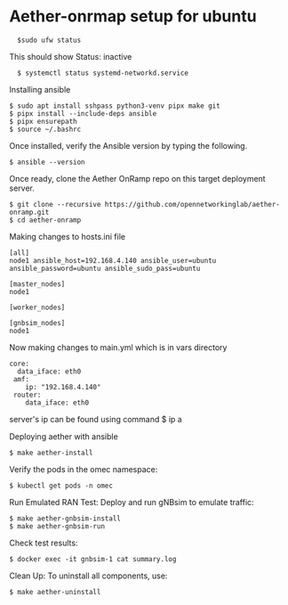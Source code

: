 # Aether-onrmap setup for ubuntu
 ```
   $sudo ufw status
   ```
This should show Status: inactive

 ```
   $ systemctl status systemd-networkd.service
 ```
Installing ansible
```
$ sudo apt install sshpass python3-venv pipx make git
$ pipx install --include-deps ansible
$ pipx ensurepath
$ source ~/.bashrc
```
Once installed,  verify the Ansible version by typing the following. 
```
$ ansible --version
```
Once ready, clone the Aether OnRamp repo on this target deployment server.

```
$ git clone --recursive https://github.com/opennetworkinglab/aether-onramp.git
$ cd aether-onramp
```
Making changes to hosts.ini file
```
[all]
node1 ansible_host=192.168.4.140 ansible_user=ubuntu ansible_password=ubuntu ansible_sudo_pass=ubuntu

[master_nodes]
node1

[worker_nodes]

[gnbsim_nodes]
node1
```
Now making changes to main.yml which is in vars directory 
```
core:
  data_iface: eth0
 amf:
    ip: "192.168.4.140"
 router:
    data_iface: eth0
```
server's ip can be found using command  $ ip a

Deploying aether with ansible
```
$ make aether-install
```
Verify the pods in the omec namespace:
```
$ kubectl get pods -n omec
```
Run Emulated RAN Test: Deploy and run gNBsim to emulate traffic:
```
$ make aether-gnbsim-install
$ make aether-gnbsim-run
```
Check test results:
```
$ docker exec -it gnbsim-1 cat summary.log
```
Clean Up: To uninstall all components, use:
```
$ make aether-uninstall
```
